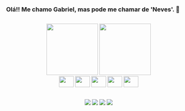 ### Olá!! Me chamo Gabriel, mas pode me chamar de 'Neves'. 🥶
##

<div align="center">
  <div>
  <img height="140em" src="https://github-readme-stats.vercel.app/api?username=nevessgabriel&count_private=true&show_icons=true&theme=midnight-purple" />
  <img height="140em" src="https://github-readme-stats.vercel.app/api/top-langs/?username=nevessgabriel&layout=compact&theme=midnight-purple" />
</div>
<div align="center">
<img height="30" width="40" src="https://cdn.jsdelivr.net/gh/devicons/devicon/icons/python/python-original.svg" />
<img height="30" width="40" src="https://cdn.jsdelivr.net/gh/devicons/devicon/icons/javascript/javascript-original.svg" />
<img height="30" width="40" src="https://cdn.jsdelivr.net/gh/devicons/devicon/icons/html5/html5-original.svg" />
<img height="30" width="40" src="https://cdn.jsdelivr.net/gh/devicons/devicon/icons/css3/css3-original.svg" />
<img height="30" width="40" src="https://cdn.jsdelivr.net/gh/devicons/devicon/icons/docker/docker-plain.svg" />

##

<div align="center">
  <a href="https://www.instagram.com/nevessgabriel/" target="_blank"><img src="https://img.shields.io/badge/-Instagram-%23E4405F?style=for-the-badge&logo=instagram&logoColor=white" target="_blank"></a> 
  <a href = "mailto:gabrielnacosta@outlook.com"><img src="https://img.shields.io/badge/Microsoft_Outlook-0078D4?style=for-the-badge&logo=microsoft-outlook&logoColor=white" target="_blank"></a>
  <a href="https://www.linkedin.com/in/gabrielnevesalves/" target="_blank"><img src="https://img.shields.io/badge/-LinkedIn-%230077B5?style=for-the-badge&logo=linkedin&logoColor=white" target="_blank"></a> 
  <a href="https://open.spotify.com/user/x5y8epyv9dxvhit8szyhg05r7?si=79deff40363a475a" target="_blank"><img src="https://img.shields.io/badge/Spotify-1ED760?style=for-the-badge&logo=spotify&logoColor=white" target="_blank"></a>
